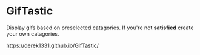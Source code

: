 # GifTastic
Display gifs based on preselected catagories. If you're not **satisfied** create your own catagories.

https://derek1331.github.io/GifTastic/
